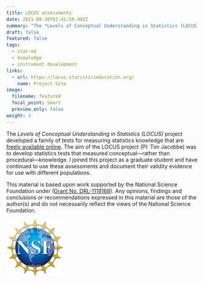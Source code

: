 ```yaml
---
title: LOCUS assessments
date: 2021-09-30T01:41:50.492Z
summary: "The *Levels of Conceptual Understanding in Statistics (LOCUS)* project developed a family of tests for measuring statistics knowledge that are [freely available online](http://locus.statisticseducation.org/). The aim of the LOCUS project (PI: Tim Jacobbe) was to develop statistics tests that measured conceptual—rather than procedural—knowledge. I joined this project as a graduate student and have continued to use these assessments and document their validity evidence for use with different populations."
draft: false
featured: false
tags:
  - stat-ed
  - knowledge
  - instrument development
links:
  - url: https://locus.statisticseducation.org/
    name: Project Site
image:
  filename: featured
  focal_point: Smart
  preview_only: false
weight: 3
---
```

The *Levels of Conceptual Understanding in Statistics (LOCUS)* project developed a family of tests for measuring statistics knowledge that are [freely available online](http://locus.statisticseducation.org/). The aim of the LOCUS project (PI: Tim Jacobbe) was to develop statistics tests that measured conceptual—rather than procedural—knowledge. I joined this project as a graduate student and have continued to use these assessments and document their validity evidence for use with different populations. 

This material is based upon work supported by the National Science Foundation under ([Grant No. DRL-1118168](https://www.nsf.gov/awardsearch/showAward?AWD_ID=1118168&HistoricalAwards=false)). Any opinions, findings and conclusions or recommendations expressed in this material are those of the author(s) and do not necessarily reflect the views of the National Science Foundation.

<img src="nsf-logo.png" lightbox="false" alt="National Science Foundation logo">